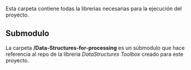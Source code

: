 Esta carpeta contiene todas la librerias necesarias para la ejecución del proyecto. 

## Submodulo
La carpeta __/Data-Structures-for-processing__ es un súbmodulo que hace referencia al repo de la libreria *DataStructures Toolbox* creado para este proyecto.